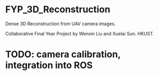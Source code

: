 # FYP_3D_Reconstruction

Dense 3D Reconstruction from UAV camera images.

Collaborative Final Year Project by Wenxin Liu and Xuelai Sun. HKUST.

# TODO: camera calibration, integration into ROS
